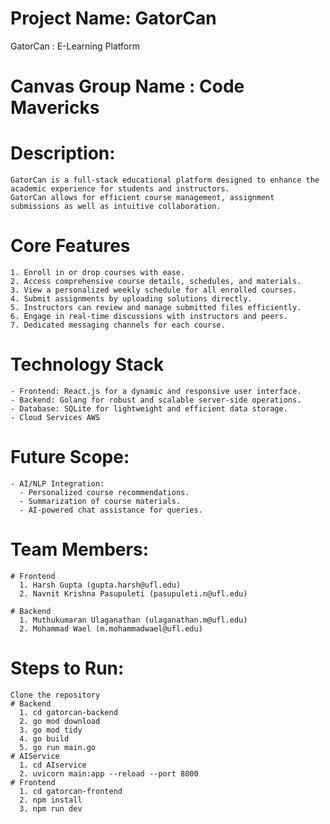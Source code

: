# Project Name: GatorCan
  GatorCan : E-Learning Platform
  
# Canvas Group Name : Code Mavericks


# Description:
    GatorCan is a full-stack educational platform designed to enhance the academic experience for students and instructors. 
    GatorCan allows for efficient course management, assignment submissions as well as intuitive collaboration.

# Core Features
    1. Enroll in or drop courses with ease.
    2. Access comprehensive course details, schedules, and materials.
    3. View a personalized weekly schedule for all enrolled courses.
    4. Submit assignments by uploading solutions directly.
    5. Instructors can review and manage submitted files efficiently.
    6. Engage in real-time discussions with instructors and peers.
    7. Dedicated messaging channels for each course.
   
# Technology Stack
    - Frontend: React.js for a dynamic and responsive user interface.
    - Backend: Golang for robust and scalable server-side operations.
    - Database: SQLite for lightweight and efficient data storage.
    - Cloud Services AWS
  
# Future Scope:
    - AI/NLP Integration:
      - Personalized course recommendations.
      - Summarization of course materials.
      - AI-powered chat assistance for queries.

# Team Members:
    # Frontend
      1. Harsh Gupta (gupta.harsh@ufl.edu)
      2. Navnit Krishna Pasupuleti (pasupuleti.n@ufl.edu)
      
    # Backend
      1. Muthukumaran Ulaganathan (ulaganathan.m@ufl.edu)
      2. Mohammad Wael (m.mohammadwael@ufl.edu)

# Steps to Run:
    Clone the repository
    # Backend
      1. cd gatorcan-backend
      2. go mod download
      3. go mod tidy
      4. go build
      5. go run main.go
    # AIService
      1. cd AIservice
      2. uvicorn main:app --reload --port 8000
    # Frontend
      1. cd gatorcan-frontend
      2. npm install
      3. npm run dev
